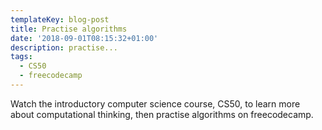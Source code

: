 ```yaml
---
templateKey: blog-post
title: Practise algorithms
date: '2018-09-01T08:15:32+01:00'
description: practise...
tags:
  - CS50
  - freecodecamp
---
```

Watch the introductory computer science course, CS50, to learn more about computational thinking, then practise algorithms on freecodecamp.
